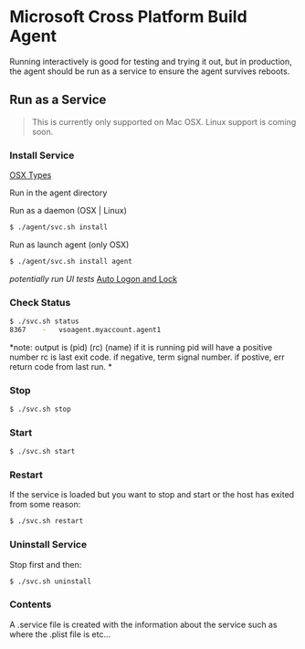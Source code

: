 # Microsoft Cross Platform Build Agent

Running interactively is good for testing and trying it out, but in production,
the agent should be run as a service to ensure the agent survives reboots.

## Run as a Service

> This is currently only supported on Mac OSX. Linux support is coming soon.

### Install Service

[OSX Types](https://developer.apple.com/library/mac/documentation/MacOSX/Conceptual/BPSystemStartup/Chapters/DesigningDaemons.html#//apple_ref/doc/uid/10000172i-SW4-SW9)

Run in the agent directory

Run as a daemon (OSX | Linux)
```bash
$ ./agent/svc.sh install
```

Run as launch agent (only OSX)
```bash
$ ./agent/svc.sh install agent
```
*potentially run UI tests*
[Auto Logon and Lock](http://www.tuaw.com/2011/03/07/terminally-geeky-use-automatic-login-more-securely/)

### Check Status
```bash
$ ./svc.sh status
8367	-	vsoagent.myaccount.agent1
```

*note: 
    output is (pid)  (rc)  (name)
    if it is running pid will have a positive number
    rc is last exit code.  if negative, term signal number.  if postive, err return code from last run.
*

### Stop
```bash
$ ./svc.sh stop
```

### Start
```bash
$ ./svc.sh start
```

### Restart
If the service is loaded but you want to stop and start or the host has exited from some reason:
```bash
$ ./svc.sh restart
```

### Uninstall Service
Stop first and then:
```bash
$ ./svc.sh uninstall
```

### Contents

A .service file is created with the information about the service such as where the .plist file is etc...
